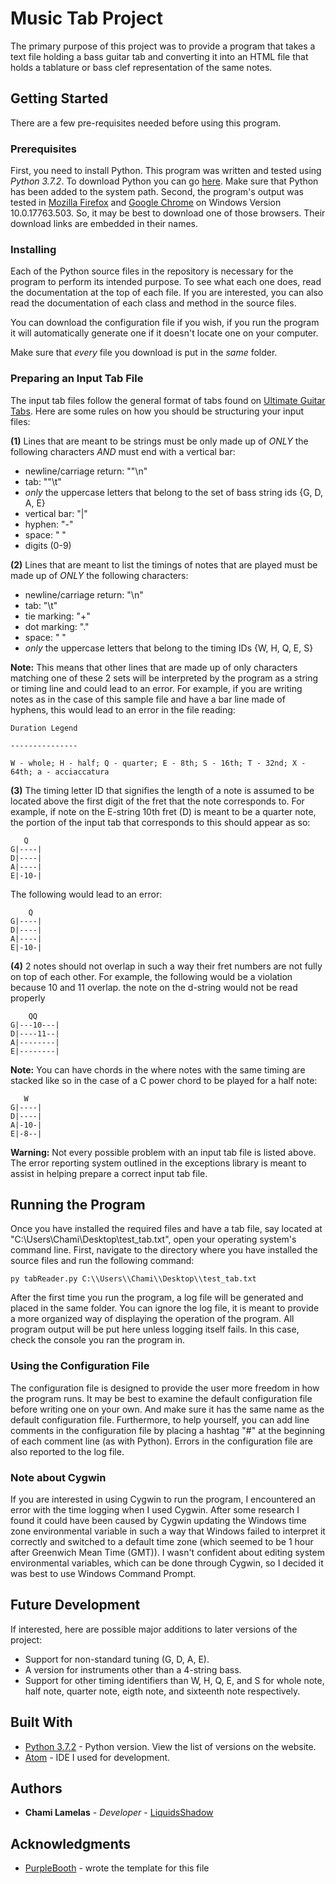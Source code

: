# Music Tab Project

The primary purpose of this project was to provide a program that takes a text file holding a bass guitar tab and converting it into an HTML file that holds a tablature or bass clef representation of the same notes.

## Getting Started

There are a few pre-requisites needed before using this program.

### Prerequisites

First, you need to install Python. This program was written and tested using *Python 3.7.2*. To download Python you can go [here](https://www.python.org/downloads/). Make sure that Python has been added to the system path.
Second, the program's output was tested in [Mozilla Firefox](https://www.mozilla.org/en-US/firefox/new/) and [Google Chrome](https://www.google.com/chrome/) on Windows Version 10.0.17763.503. So, it may be best to download one of those browsers. Their download links are embedded in their names.

### Installing

Each of the Python source files in the repository is necessary for the program to perform its intended purpose. To see what each one does, read the documentation at the top of each file. If you are interested, you can also read the documentation of each class and method in the source files.

You can download the configuration file if you wish, if you run the program it will automatically generate one if it doesn't locate one on your computer.

Make sure that *every* file you download is put in the *same* folder.

### Preparing an Input Tab File

The input tab files follow the general format of tabs found on [Ultimate Guitar Tabs](https://www.ultimate-guitar.com/). Here are some rules on how you should be structuring your input files:

**(1)** Lines that are meant to be strings must be only made up of *ONLY* the following characters *AND* must end with a vertical bar:

* newline/carriage return: ""\n"
* tab: ""\t"
* *only* the uppercase letters that belong to the set of bass string ids {G, D, A, E}
* vertical bar: "|"
* hyphen: "-"
* space: " "
* digits (0-9)

**(2)** Lines that are meant to list the timings of notes that are played must be made up of *ONLY* the following characters:

* newline/carriage return: "\n"
* tab: "\t"
* tie marking: "+"
* dot marking: "."
* space: " "
* *only* the uppercase letters that belong to the timing IDs {W, H, Q, E, S}

**Note:** This means that other lines that are made up of only characters matching one of these 2 sets will be interpreted by the program as a string or timing line and could lead to an error. For example, if you are writing notes as in the case of this sample file and have a bar line made of hyphens, this would lead to an error in the file reading:

```
Duration Legend

---------------

W - whole; H - half; Q - quarter; E - 8th; S - 16th; T - 32nd; X - 64th; a - acciaccatura
```

**(3)** The timing letter ID that signifies the length of a note is assumed to be located above the first digit of the fret that the note corresponds to. For example, if note on the E-string 10th fret (D) is meant to be a quarter note, the portion of the input tab that corresponds to this should appear as so:

```
   Q
G|----|
D|----|
A|----|
E|-10-|
```

The following would lead to an error:

```
    Q
G|----|
D|----|
A|----|
E|-10-|
```

**(4)** 2 notes should not overlap in such a way their fret numbers are not fully on top of each other. For example, the following would be a violation because 10 and 11 overlap. the note on the d-string would not be read properly

```
    QQ
G|---10---|
D|----11--|
A|--------|
E|--------|
```

**Note:** You can have chords in the where notes with the same timing are stacked like so in the case of a C power chord to be played for a half note:

```
   W
G|----|
D|----|
A|-10-|
E|-8--|
```

**Warning:** Not every possible problem with an input tab file is listed above. The error reporting system outlined in the exceptions library is meant to assist in helping prepare a correct input tab file.

## Running the Program

Once you have installed the required files and have a tab file, say located at "C:\\Users\\Chami\\Desktop\\test_tab.txt", open your operating system's command line. First, navigate to the directory where you have installed the source files and run the following command:

```
py tabReader.py C:\\Users\\Chami\\Desktop\\test_tab.txt
```

After the first time you run the program, a log file will be generated and placed in the same folder. You can ignore the log file, it is meant to provide a more organized way of displaying the operation of the program. All program output will be put here unless logging itself fails. In this case, check the console you ran the program in.

### Using the Configuration File

The configuration file is designed to provide the user more freedom in how the program runs. It may be best to examine the default configuration file before writing one on your own. And make sure it has the same name as the default configuration file. Furthermore, to help yourself, you can add line comments in the configuration file by placing a hashtag "#" at the beginning of each comment line (as with Python). Errors in the configuration file are also reported to the log file.

### Note about Cygwin

If you are interested in using Cygwin to run the program, I encountered an error with the time logging when I used Cygwin. After some research I found it could have been caused by Cygwin updating the Windows time zone environmental variable in such a way that Windows failed to interpret it correctly and switched to a default time zone (which seemed to be 1 hour after Greenwich Mean Time (GMT)). I wasn't confident about editing system environmental variables, which can be done through Cygwin, so I decided it was best to use Windows Command Prompt.

## Future Development

If interested, here are possible major additions to later versions of the project:

* Support for non-standard tuning (G, D, A, E).
* A version for instruments other than a 4-string bass.
* Support for other timing identifiers than W, H, Q, E, and S for whole note, half note, quarter note, eigth note, and sixteenth note respectively.

## Built With

* [Python 3.7.2](https://www.python.org/downloads/) - Python version. View the list of versions on the website.
* [Atom](https://atom.io/) - IDE I used for development.

## Authors

* **Chami Lamelas** - *Developer* - [LiquidsShadow](https://github.com/LiquidsShadow)

## Acknowledgments

* [PurpleBooth](https://github.com/PurpleBooth) - wrote the template for this file
